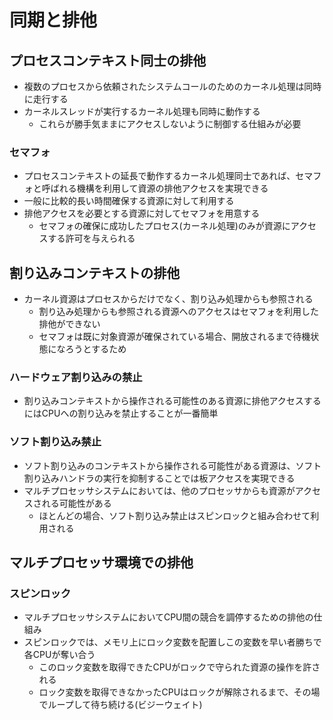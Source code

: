 # 同期と排他
## プロセスコンテキスト同士の排他
- 複数のプロセスから依頼されたシステムコールのためのカーネル処理は同時に走行する
- カーネルスレッドが実行するカーネル処理も同時に動作する
  - これらが勝手気ままにアクセスしないように制御する仕組みが必要
### セマフォ
- プロセスコンテキストの延長で動作するカーネル処理同士であれば、セマフォと呼ばれる機構を利用して資源の排他アクセスを実現できる
- 一般に比較的長い時間確保する資源に対して利用する
- 排他アクセスを必要とする資源に対してセマフォを用意する
  - セマフォの確保に成功したプロセス(カーネル処理)のみが資源にアクセスする許可を与えられる

## 割り込みコンテキストの排他
- カーネル資源はプロセスからだけでなく、割り込み処理からも参照される
  - 割り込み処理からも参照される資源へのアクセスはセマフォを利用した排他ができない
  - セマフォは既に対象資源が確保されている場合、開放されるまで待機状態になろうとするため

### ハードウェア割り込みの禁止
- 割り込みコンテキストから操作される可能性のある資源に排他アクセスするにはCPUへの割り込みを禁止することが一番簡単

### ソフト割り込み禁止
- ソフト割り込みのコンテキストから操作される可能性がある資源は、ソフト割り込みハンドラの実行を抑制することでは板アクセスを実現できる
- マルチプロセッサシステムにおいては、他のプロセッサからも資源がアクセスされる可能性がある
  - ほとんどの場合、ソフト割り込み禁止はスピンロックと組み合わせて利用される
## マルチプロセッサ環境での排他
### スピンロック
- マルチプロセッサシステムにおいてCPU間の競合を調停するための排他の仕組み
- スピンロックでは、メモリ上にロック変数を配置しこの変数を早い者勝ちで各CPUが奪い合う
  - このロック変数を取得できたCPUがロックで守られた資源の操作を許される
  - ロック変数を取得できなかったCPUはロックが解除されるまで、その場でループして待ち続ける(ビジーウェイト)
